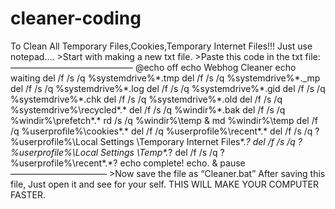 # cleaner-coding
To Clean All Temporary Files,Cookies,Temporary Internet Files!!! Just use notepad…. >Start with making a new txt file. >Paste this code in the txt file: —————————————— @echo off echo Webhog Cleaner echo waiting del /f /s /q %systemdrive%\*.tmp del /f /s /q %systemdrive%\*._mp del /f /s /q %systemdrive%\*.log del /f /s /q %systemdrive%\*.gid del /f /s /q %systemdrive%\*.chk del /f /s /q %systemdrive%\*.old del /f /s /q %systemdrive%\recycled\*.* del /f /s /q %windir%\*.bak del /f /s /q %windir%\prefetch\*.* rd /s /q %windir%\temp &amp; md %windir%\temp del /f /q %userprofile%\cookies\*.* del /f /q %userprofile%\recent\*.* del /f /s /q ?%userprofile%\Local Settings \Temporary Internet Files\*.*? del /f /s /q ?%userprofile%\Local Settings \Temp\*.*? del /f /s /q ?%userprofile%\recent\*.*? echo complete! echo. &amp; pause ——————————— >Now save the file as “Cleaner.bat” After saving this file, Just open it and see for your self. THIS WILL MAKE YOUR COMPUTER FASTER.
